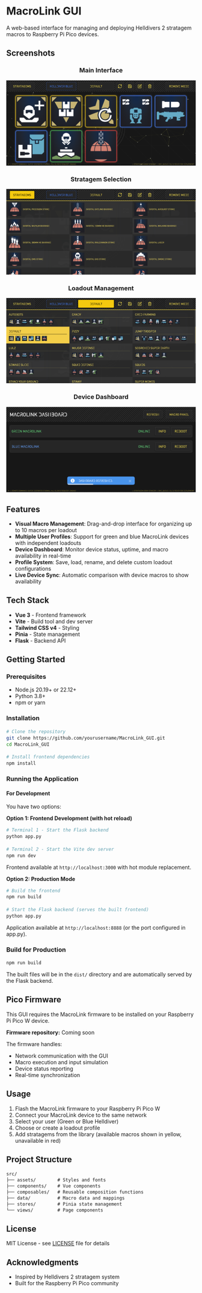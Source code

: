 # MacroLink GUI

A web-based interface for managing and deploying Helldivers 2 stratagem macros to Raspberry Pi Pico devices.

## Screenshots

<div align="center">

### Main Interface
![Main Interface](screenshots/main-screenshot.png)

### Stratagem Selection
![Stratagem Selection](screenshots/stratagems-screenshot.png)

### Loadout Management
![Loadout Management](screenshots/loadouts-screenshot.png)

### Device Dashboard
![Device Dashboard](screenshots/dashboardmain-screenshot.png)

</div>

## Features

- **Visual Macro Management**: Drag-and-drop interface for organizing up to 10 macros per loadout
- **Multiple User Profiles**: Support for green and blue MacroLink devices with independent loadouts
- **Device Dashboard**: Monitor device status, uptime, and macro availability in real-time
- **Profile System**: Save, load, rename, and delete custom loadout configurations
- **Live Device Sync**: Automatic comparison with device macros to show availability

## Tech Stack

- **Vue 3** - Frontend framework
- **Vite** - Build tool and dev server
- **Tailwind CSS v4** - Styling
- **Pinia** - State management
- **Flask** - Backend API

## Getting Started

### Prerequisites

- Node.js 20.19+ or 22.12+
- Python 3.8+
- npm or yarn

### Installation

```bash
# Clone the repository
git clone https://github.com/yourusername/MacroLink_GUI.git
cd MacroLink_GUI

# Install frontend dependencies
npm install
```

### Running the Application

#### For Development

You have two options:

**Option 1: Frontend Development (with hot reload)**
```bash
# Terminal 1 - Start the Flask backend
python app.py

# Terminal 2 - Start the Vite dev server
npm run dev
```
Frontend available at `http://localhost:3000` with hot module replacement.

**Option 2: Production Mode**
```bash
# Build the frontend
npm run build

# Start the Flask backend (serves the built frontend)
python app.py
```
Application available at `http://localhost:8888` (or the port configured in app.py).

### Build for Production

```bash
npm run build
```

The built files will be in the `dist/` directory and are automatically served by the Flask backend.

## Pico Firmware

This GUI requires the MacroLink firmware to be installed on your Raspberry Pi Pico W device.

**Firmware repository:** Coming soon

The firmware handles:
- Network communication with the GUI
- Macro execution and input simulation
- Device status reporting
- Real-time synchronization

## Usage

1. Flash the MacroLink firmware to your Raspberry Pi Pico W
2. Connect your MacroLink device to the same network
3. Select your user (Green or Blue Helldiver)
4. Choose or create a loadout profile
5. Add stratagems from the library (available macros shown in yellow, unavailable in red)

## Project Structure

```
src/
├── assets/        # Styles and fonts
├── components/    # Vue components
├── composables/   # Reusable composition functions
├── data/          # Macro data and mappings
├── stores/        # Pinia state management
└── views/         # Page components
```

## License

MIT License - see [LICENSE](LICENSE) file for details

## Acknowledgments

- Inspired by Helldivers 2 stratagem system
- Built for the Raspberry Pi Pico community

